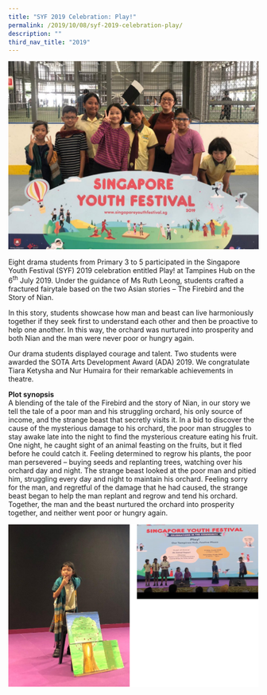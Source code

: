 ```yaml
---
title: "SYF 2019 Celebration: Play!"
permalink: /2019/10/08/syf-2019-celebration-play/
description: ""
third_nav_title: "2019"
---
```

<img src="/images/UOUR8868-1024x768.jpg">
<p>Eight drama students from Primary 3 to 5 participated in the Singapore Youth Festival (SYF) 2019 celebration entitled Play! at Tampines Hub on the 6<sup>th</sup>&nbsp;July 2019. Under the guidance of Ms Ruth Leong, students crafted a fractured fairytale based on the two Asian stories – The Firebird and the Story of Nian.</p>
<p>In this story, students showcase how man and beast can live harmoniously together if they seek first to understand each other and then be proactive to help one another. In this way, the orchard was nurtured into prosperity and both Nian and the man were never poor or hungry again.</p>
<p>Our drama students displayed courage and talent. Two students were awarded the SOTA Arts Development Award (ADA) 2019. We congratulate Tiara Ketysha and Nur Humaira for their remarkable achievements in theatre.</p>
<p><strong>Plot synopsis</strong><br>A blending of the tale of the Firebird and the story of Nian, in our story we tell the tale of a poor man and his struggling orchard, his only source of income, and the strange beast that secretly visits it. In a bid to discover the cause of the mysterious damage to his orchard, the poor man struggles to stay awake late into the night to find the mysterious creature eating his fruit. One night, he caught sight of an animal feasting on the fruits, but it fled before he could catch it. Feeling determined to regrow his plants, the poor man persevered – buying seeds and replanting trees, watching over his orchard day and night. The strange beast looked at the poor man and pitied him, struggling every day and night to maintain his orchard. Feeling sorry for the man, and regretful of the damage that he had caused, the strange beast began to help the man replant and regrow and tend his orchard. Together, the man and the beast nurtured the orchard into prosperity together, and neither went poor or hungry again.</p>
<img src="/images/syfact.png">